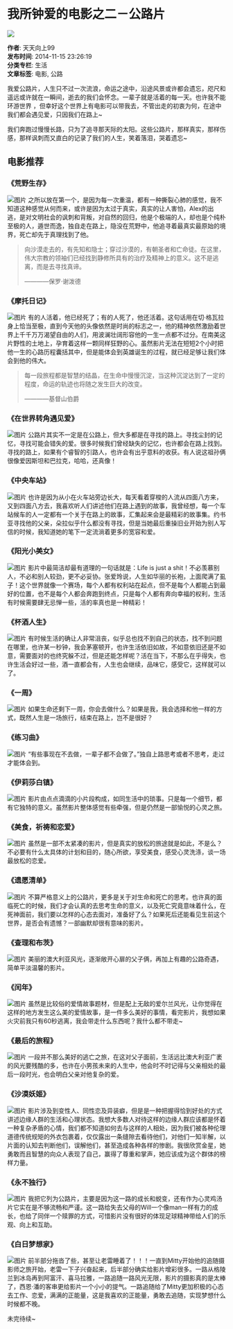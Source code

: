 # 我所钟爱的电影之二－公路片

![](https://i-blog.csdnimg.cn/blog_migrate/c494282c9408cbdb8b857a10872d7ac6.jpeg)

**作者**: 天天向上99  
**发布时间**: 2014-11-15 23:26:19  
**分类专栏**: 生活  
**文章标签**: 电影, 公路  

我爱公路片，人生只不过一次流浪，命运之途中，沿途风景或许都会遗忘，咫尺和遥远或许就在一瞬间，逝去的我们会怀念。一辈子就是活着的每一天。也许我不能环游世界 ，但幸好这个世界上有电影可以带我去，不管出走的初衷为何，在途中我们都会遇见爱，只因我们在路上~

我们奔跑过慢慢长路，只为了追寻那天际的太阳。这些公路片，那样真实，那样伤感，那样讽刺而又直白的记录了我们的人生，笑着落泪，哭着遗忘~

## 电影推荐

### 《荒野生存》
![图片](https://i-blog.csdnimg.cn/blog_migrate/a009c59c2ede3a8533a1aa81508774de.jpeg)
之所以放在第一个，是因为每一次重温，都有一种撕裂心肺的感觉，我不知道这种感觉从何而来，或许是因为太过于真实，真实的让人害怕，Alex的出逃，是对文明社会的讽刺和背叛，对自然的回归，他是个极端的人，却也是个纯朴至极的人，遁世而逸，独自走在路上，隐没在荒野中，他追寻着最真实最原始的境界，死亡却先于真理找到了他。

> 向沙漠走去的，有先知和隐士；穿过沙漠的，有朝圣者和亡命徒。在这里，伟大宗教的领袖们已经找到静修所具有的治疗及精神上的意义。这不是逃离，而是去寻找真谛。
> 
> ————保罗·谢泼德

### 《摩托日记》
![图片](https://i-blog.csdnimg.cn/blog_migrate/5e38587319acc35802406b5b412c2a49.jpeg)
有的人活着，他已经死了；有的人死了，他还活着。这句话用在切·格瓦拉身上恰当至极，直到今天他的头像依然是时尚的标志之一，他的精神依然激励着世界上千千万万渴望自由的人们，用波澜壮阔形容他的一生一点都不过分。在南美这片野性的土地上，孕育着这样一颗同样狂野的心。虽然影片无法在短短2个小时把他一生的心路历程囊括其中，但是能体会到英雄诞生的过程，就已经足够让我们体会到他的伟大。

> 每一段旅程都是智慧的结晶，在生命中慢慢沉淀，当这种沉淀达到了一定的程度，命运的轨迹也将随之发生巨大的改变。
> 
> ————基督山伯爵

### 《在世界转角遇见爱》
![图片](https://i-blog.csdnimg.cn/blog_migrate/356540935b8330633069bfdf76675c62.jpeg)
公路片其实不一定是在公路上，但大多都是在寻找的路上。寻找尘封的记忆，寻找可能会错失的爱。很多时候我们曾经缺失的记忆，也许都会在路上找到。寻找的路上，如果有个睿智的引路人，也许会有出乎意料的收获。有人说这祖孙俩很像爱因斯坦和巴拉克，哈哈，还真像！

### 《中央车站》
![图片](https://i-blog.csdnimg.cn/blog_migrate/aa6cfa827311981c74c9e5f0c50d8433.jpeg)
也许是因为从小在火车站旁边长大，每天看着穿梭的人流从四面八方来，又到四面八方去，我喜欢听人们讲述他们在路上遇到的故事，我曾经想，每一个车站候车的人一定都有一个关于在路上的故事，汇集起来会是最精彩的故事集。约书亚寻找他的父亲，朵拉似乎什么都没有寻找，但是当她最后重操旧业开始为别人写信的时候，我知道她的笔下一定流淌着更多的宽容和爱。

### 《阳光小美女》
![图片](https://i-blog.csdnimg.cn/blog_migrate/2dd5fe2526ca370954193cfdd0b80650.jpeg)
影片中最简洁却最有道理的一句话就是：Life is just a shit！不必羡慕别人，不必和别人较劲，更不必妥协。张爱玲说，人生如华丽的长袍，上面爬满了虱子！这个世界就像一个赛场，每个人都有权利站在起点，但不是每个人都能占到最好的位置，也不是每个人都会奔跑到终点，只是每个人都有奔向幸福的权利，生活有时候需要肆无忌惮一些，活的率真也是一种精彩！

### 《杯酒人生》
![图片](https://i-blog.csdnimg.cn/blog_migrate/7fc669d69df82328b2fd1758900e7a68.jpeg)
有时候生活的确让人非常沮丧，似乎总也找不到自己的状态，找不到问题在哪里，也许某一秒钟，我会茅塞顿开，也许生活依旧如故，不如意依旧还是不如意，需要面对的也终究躲不过，但是还能怎样呢？活在当下，不那么在乎得失，也许生活会好过一些，酒一直都会有，人生也会继续，品味它，感受它，这样就可以了。

### 《一周》
![图片](https://i-blog.csdnimg.cn/blog_migrate/9597dcf52bce66666e55615599f99303.jpeg)
如果生命还剩下一周，你会去做什么？如果是我，我会选择和他一样的方式，既然人生是一场旅行，结束在路上，岂不是很好？

### 《练习曲》
![图片](https://i-blog.csdnimg.cn/blog_migrate/d0d443264d82dfccd9df7ea7820831b5.jpeg)
“有些事现在不去做，一辈子都不会做了。”独自上路思考或者不思考，走过才能体会到。

### 《伊莉莎白镇》
![图片](https://i-blog.csdnimg.cn/blog_migrate/66f3517eb7fecf8fb721b04e623e5735.jpeg)
影片由点点滴滴的小片段构成，如同生活中的琐事。只是每一个细节，都有它独特的意义。虽然影片整体感觉有些牵强，但是仍然是一部愉悦的心灵之旅。

### 《美食，祈祷和恋爱》
![图片](https://i-blog.csdnimg.cn/blog_migrate/34b0442b7f4460afe207a71159ef6b64.jpeg)
虽然是一部不太紧凑的影片，但是真实的放松的旅途就是如此，不是么？不必要有什么太具体的计划和目的，随心所欲，享受美食，感受心灵洗涤，谈一场最放松的恋爱。

### 《遗愿清单》
![图片](https://i-blog.csdnimg.cn/blog_migrate/12499ef777d8e8d2cc716fa8cfad2246.jpeg)
不算严格意义上的公路片，更多是关于对生命和死亡的思考。也许真的面临死亡的时候，我们才会认真的去思考生命的意义，以及死亡究竟意味着什么，在死神面前，我们要以怎样的心态去面对，准备好了么？如果死后还能看见生前这个世界，是否会有遗憾？一部幽默却很有意味的影片。

### 《查理和布茨》
![图片](https://i-blog.csdnimg.cn/blog_migrate/62e5f418ac108de885117632ab2331b4.jpeg)
美丽的澳大利亚风光，逐渐敞开心扉的父子俩，再加上有趣的公路奇遇，简单平淡温馨的影片。

### 《闰年》
![图片](https://i-blog.csdnimg.cn/blog_migrate/4c1cabe0371401091aef6a2b473c31f5.jpeg)
虽然是比较俗的爱情故事题材，但是配上无敌的爱尔兰风光，让你觉得在这样的地方发生这么美的爱情故事，是一件多么美好的事情，看完影片，我想如果火灾前我只有60秒逃离，我会带走什么东西呢？我什么都不带走~

### 《最后的旅程》
![图片](https://i-blog.csdnimg.cn/blog_migrate/b3c72b297ee8c8d184ef110de39848e6.png)
一段并不那么美好的逃亡之旅，在这对父子面前，生活远比澳大利亚广袤的风光要残酷的多，也许在小男孩未来的人生中，他会时不时记得与父亲相处的最后一段时光，也会明白父亲对他复杂的爱。

### 《沙漠妖姬》
![图片](https://i-blog.csdnimg.cn/blog_migrate/6a59469b2613dbe8f4beac1f7d3d583b.png)
影片涉及到变性人、同性恋及异装癖，但是是一种把握得恰到好处的方式讲述边缘人群的生活和心理状态。我想大多数人对待这样的边缘人群应该都是怀着一种复杂矛盾的心情，我们都不知道如何去与这样的人相处，因为我们被各种伦理道德传统规矩的外衣包裹着，仅仅露出一条缝隙去看待他们，对他们一知半解，以片面的认知去判断他们，误解他们，甚至造成各种各样的惨剧。我很欣赏金星，她勇敢而且智慧的向众人表现了自己，赢得了尊重和掌声，她应该成为这个群体的榜样力量。

### 《永不独行》
![图片](https://i-blog.csdnimg.cn/blog_migrate/c90e52684891af89b321e7dc606e1708.png)
我把它列为公路片，主要是因为这一路的成长和蜕变，还有作为心灵鸡汤片它实在是不够流畅和严谨。这一路给失去父母的Will一个像man一样有力的成长，也给了同伴一个赎罪的方式，可惜影片没有很好的体现足球精神带给人们的乐观、向上和互助。

### 《白日梦想家》
![图片](https://i-blog.csdnimg.cn/blog_migrate/12499ef777d8e8d2cc716fa8cfad2246.jpeg)
前半部分拖沓了些，甚至让老雷睡着了！！！一直到Mitty开始他的追随摄影师之旅开始，老雷一下子兴奋起来，后半部分确实给影片增彩很多。一路从格陵兰到冰岛再到阿富汗、喜马拉雅，一路追随一路风光无限，影片的摄影真的是太棒了，西恩·潘的客串更给影片一个小小的提气。一路追随给了Mitty更加积极的心态去工作、恋爱，满满的正能量，这是我喜欢的正能量，勇敢去追随，实现梦想什么时候都不晚。

未完待续~